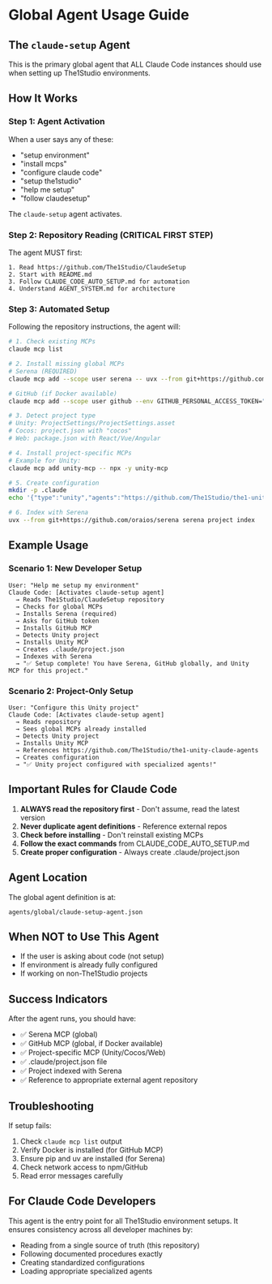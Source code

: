 # Global Agent Usage Guide

## The `claude-setup` Agent

This is the primary global agent that ALL Claude Code instances should use when setting up The1Studio environments.

## How It Works

### Step 1: Agent Activation
When a user says any of these:
- "setup environment"
- "install mcps"
- "configure claude code"
- "setup the1studio"
- "help me setup"
- "follow claudesetup"

The `claude-setup` agent activates.

### Step 2: Repository Reading (CRITICAL FIRST STEP)
The agent MUST first:
```
1. Read https://github.com/The1Studio/ClaudeSetup
2. Start with README.md
3. Follow CLAUDE_CODE_AUTO_SETUP.md for automation
4. Understand AGENT_SYSTEM.md for architecture
```

### Step 3: Automated Setup
Following the repository instructions, the agent will:
```bash
# 1. Check existing MCPs
claude mcp list

# 2. Install missing global MCPs
# Serena (REQUIRED)
claude mcp add --scope user serena -- uvx --from git+https://github.com/oraios/serena serena start-mcp-server --context ide-assistant --enable-web-dashboard false

# GitHub (if Docker available)
claude mcp add --scope user github --env GITHUB_PERSONAL_ACCESS_TOKEN="token" -- docker run -i --rm -e GITHUB_PERSONAL_ACCESS_TOKEN ghcr.io/github/github-mcp-server

# 3. Detect project type
# Unity: ProjectSettings/ProjectSettings.asset
# Cocos: project.json with "cocos"
# Web: package.json with React/Vue/Angular

# 4. Install project-specific MCPs
# Example for Unity:
claude mcp add unity-mcp -- npx -y unity-mcp

# 5. Create configuration
mkdir -p .claude
echo '{"type":"unity","agents":"https://github.com/The1Studio/the1-unity-claude-agents"}' > .claude/project.json

# 6. Index with Serena
uvx --from git+https://github.com/oraios/serena serena project index
```

## Example Usage

### Scenario 1: New Developer Setup
```
User: "Help me setup my environment"
Claude Code: [Activates claude-setup agent]
  → Reads The1Studio/ClaudeSetup repository
  → Checks for global MCPs
  → Installs Serena (required)
  → Asks for GitHub token
  → Installs GitHub MCP
  → Detects Unity project
  → Installs Unity MCP
  → Creates .claude/project.json
  → Indexes with Serena
  → "✅ Setup complete! You have Serena, GitHub globally, and Unity MCP for this project."
```

### Scenario 2: Project-Only Setup
```
User: "Configure this Unity project"
Claude Code: [Activates claude-setup agent]
  → Reads repository
  → Sees global MCPs already installed
  → Detects Unity project
  → Installs Unity MCP
  → References https://github.com/The1Studio/the1-unity-claude-agents
  → Creates configuration
  → "✅ Unity project configured with specialized agents!"
```

## Important Rules for Claude Code

1. **ALWAYS read the repository first** - Don't assume, read the latest version
2. **Never duplicate agent definitions** - Reference external repos
3. **Check before installing** - Don't reinstall existing MCPs
4. **Follow the exact commands** from CLAUDE_CODE_AUTO_SETUP.md
5. **Create proper configuration** - Always create .claude/project.json

## Agent Location

The global agent definition is at:
```
agents/global/claude-setup-agent.json
```

## When NOT to Use This Agent

- If the user is asking about code (not setup)
- If environment is already fully configured
- If working on non-The1Studio projects

## Success Indicators

After the agent runs, you should have:
- ✅ Serena MCP (global)
- ✅ GitHub MCP (global, if Docker available)
- ✅ Project-specific MCP (Unity/Cocos/Web)
- ✅ .claude/project.json file
- ✅ Project indexed with Serena
- ✅ Reference to appropriate external agent repository

## Troubleshooting

If setup fails:
1. Check `claude mcp list` output
2. Verify Docker is installed (for GitHub MCP)
3. Ensure pip and uv are installed (for Serena)
4. Check network access to npm/GitHub
5. Read error messages carefully

## For Claude Code Developers

This agent is the entry point for all The1Studio environment setups. It ensures consistency across all developer machines by:
- Reading from a single source of truth (this repository)
- Following documented procedures exactly
- Creating standardized configurations
- Loading appropriate specialized agents